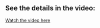 ## See the details in the video:

[Watch the video here](https://youtu.be/wnKEh7UnajY?si=OvZjaOgP7y7yNCV7)
